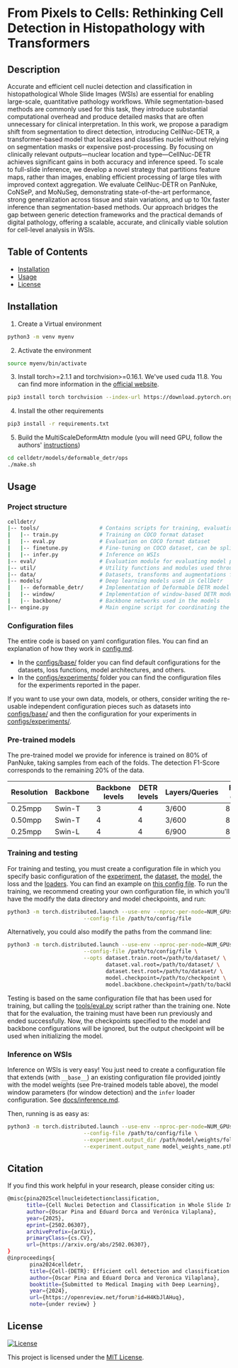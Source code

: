 # From Pixels to Cells: Rethinking Cell Detection in Histopathology with Transformers

## Description

Accurate and efficient cell nuclei detection and classification in histopathological Whole Slide Images (WSIs) are essential for enabling large-scale, quantitative pathology workflows. While segmentation-based methods are commonly used for this task, they introduce substantial computational overhead and produce detailed masks that are often unnecessary for clinical interpretation. In this work, we propose a paradigm shift from segmentation to direct detection, introducing CellNuc-DETR, a transformer-based model that localizes and classifies nuclei without relying on segmentation masks or expensive post-processing. By focusing on clinically relevant outputs—nuclear location and type—CellNuc-DETR achieves significant gains in both accuracy and inference speed. To scale to full-slide inference, we develop a novel strategy that partitions feature maps, rather than images, enabling efficient processing of large tiles with improved context aggregation. We evaluate CellNuc-DETR on PanNuke, CoNSeP, and MoNuSeg, demonstrating state-of-the-art performance, strong generalization across tissue and stain variations, and up to 10x faster inference than segmentation-based methods. Our approach bridges the gap between generic detection frameworks and the practical demands of digital pathology, offering a scalable, accurate, and clinically viable solution for cell-level analysis in WSIs.

## Table of Contents

- [Installation](#installation)
- [Usage](#usage)
- [License](#license)

## Installation

1. Create a Virtual environment
```bash
python3 -m venv myenv
```

2. Activate the environment
```bash
source myenv/bin/activate
```

3. Install torch>=2.1.1 and torchvision>=0.16.1. We've used cuda 11.8. You can find more information in the [official website](https://pytorch.org/get-started/locally/).
```bash
pip3 install torch torchvision --index-url https://download.pytorch.org/whl/cu118
```

4. Install the other requirements
```bash
pip3 install -r requirements.txt
```

5. Build the MultiScaleDeformAttn module (you will need GPU, follow the authors' [instructions](https://github.com/fundamentalvision/Deformable-DETR))
```bash
cd celldetr/models/deformable_detr/ops
./make.sh
``` 

## Usage

### Project structure
```bash
celldetr/
|-- tools/                   # Contains scripts for training, evaluation, and inference
|   |-- train.py             # Training on COCO format dataset
|   |-- eval.py              # Evaluation on COCO format dataset
|   |-- finetune.py          # Fine-tuning on COCO dataset, can be split into stages.
|   |-- infer.py             # Inference on WSIs
|-- eval/                    # Evaluation module for evaluating model performance (COCO and Cell detection)
|-- util/                    # Utility functions and modules used throughout the project
|-- data/                    # Datasets, transforms and augmentations for cell detection
|-- models/                  # Deep learning models used in CellDetr
|   |-- deformable_detr/     # Implementation of Deformable DETR model
|   |-- window/              # Implementation of window-based DETR model
|   |-- backbone/            # Backbone networks used in the models
|-- engine.py                # Main engine script for coordinating the training and evaluation process

```
### Configuration files
The entire code is based on yaml configuration files. You can find an explanation of how they work in [config.md](docs/config.md).
- In the [configs/base/](configs/base/) folder you can find default configurations for the datasets, loss functions, model architectures, and others.
- In the [configs/experiments/](configs/experiments/) folder you can find the configuration files for the experiments reported in the paper.

If you want to use your own data, models, or others, consider writing the re-usable independent configuration pieces such as datasets into [configs/base/](configs/base/) and then the configuration for your experiments in [configs/experiments/](configs/experiments/).

### Pre-trained models
The pre-trained model we provide for inference is trained on 80% of PanNuke, taking samples from each of the folds. The detection F1-Score corresponds to the remaining 20% of the data.

| Resolution | Backbone | Backbone levels | DETR levels | Layers/Queries | F1-det | config | weights |
|----------|----------|----------|----------|----------|----------|----------|----------|
| 0.25mpp  |   Swin-T  |   3  |  4  | 3/600 |   82.67  |   [config](configs/public/deformable_detr_swinT_35lvl_S_pannuke.yaml) | [weights](https://drive.google.com/file/d/18aO6SwQ6bdDKusTbpl6trbtp5cIWm2DC) |
| 0.50mpp  |   Swin-T  |   4  |  4  | 3/600 |   81.77  |   [config](configs/public/deformable_detr_swinB_4lvl_S_050mpp_pannuke.yaml)| [weights](https://drive.google.com/file/d/1Atnsv6DdrhbjNDE8hW1kdQPkLFUWrA0O) |
| 0.25mpp  |   Swin-L  |   4  |  4  | 6/900 | 83.06  |   [config](configs/public/deformable_detr_swinL_4lvl_pannuke.yaml)  | [weights](https://drive.google.com/file/d/13ud0-KD2f70p7x_c4WdtWXvLR-0YFVaH) |

### Training and testing
For training and testing, you must create a configuration file in which you specify basic configuration of the [experiment](docs/experiment.md), the [dataset](docs/dataset.md), the [model](docs/model.md), the loss and the [loaders](docs/). You can find an example on [this config file](configs/experiments/pannuke/swin/deformable_detr_swinL_35lvl_split123.yaml). To run the training, we recommend creating your own configuration file, in which you'll have the modify the data directory and model checkpoints, and run:

```bash
python3 -m torch.distributed.launch --use-env --nproc-per-node=NUM_GPUs tools/train.py \
                        --config-file /path/to/config/file
```

Alternatively, you could also modify the paths from the command line:

```bash
python3 -m torch.distributed.launch --use-env --nproc-per-node=NUM_GPUs tools/train.py \
                        --config-file /path/to/config/file \
                        --opts dataset.train.root=/path/to/dataset/ \
                               dataset.val.root=/path/to/dataset/ \
                               dataset.test.root=/path/to/dataset/ \
                               model.checkpoint=/path/to/checkpoint \
                               model.backbone.checkpoint=/path/to/backbone/checkpoint
```

Testing is based on the same configuration file that has been used for training, but calling the [tools/eval.py](tools/eval.py) script rather than the training one. Note that for the evaluation, the training must have been run previously and ended successfully. Now, the checkpoints specified to the model and backbone configurations will be ignored, but the output checkpoint will be used when initializing the model.

### Inference on WSIs
Inference on WSIs is very easy! You just need to create a configuration file that extends (with ```__base__```) an existing configuration file provided jointly with the model weights (see Pre-trained models table above), the model window parameters (for window detection) and the ```infer``` loader configuration. See [docs/inference.md](docs/inference.md).

Then, running is as easy as:

```bash
python3 -m torch.distributed.launch --use-env --nproc-per-node=NUM_GPUs tools/infer.py \
                        --config-file /path/to/config/file \
                        --experiment.output_dir /path/model/weights/folder \
                        --experiment.output_name model_weights_name.pth
```

## Citation
If you find this work helpful in your research, please consider citing us:
```bash
@misc{pina2025cellnucleidetectionclassification,
      title={Cell Nuclei Detection and Classification in Whole Slide Images with Transformers}, 
      author={Oscar Pina and Eduard Dorca and Verónica Vilaplana},
      year={2025},
      eprint={2502.06307},
      archivePrefix={arXiv},
      primaryClass={cs.CV},
      url={https://arxiv.org/abs/2502.06307}, 
}
@inproceedings{
       pina2024celldetr,
       title={Cell-{DETR}: Efficient cell detection and classification in {WSI}s with transformers},
       author={Oscar Pina and Eduard Dorca and Veronica Vilaplana},
       booktitle={Submitted to Medical Imaging with Deep Learning},
       year={2024},
       url={https://openreview.net/forum?id=H4KbJlAHuq},
       note={under review} }
```

## License
[![License](https://img.shields.io/badge/license-MIT-blue.svg)](LICENSE)

This project is licensed under the [MIT License](LICENSE).
